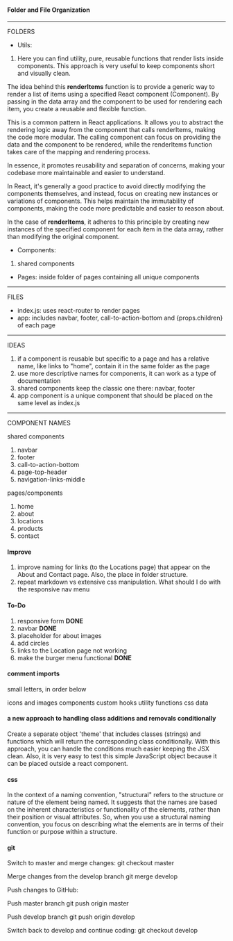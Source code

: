 #### Folder and File Organization
---


FOLDERS
- Utils: 
01. Here you can find utility, pure, reusable functions that render lists inside components. This approach is very useful to keep components short and visually clean.


The idea behind this __renderItems__ function is to provide a generic way to render a list of items using a specified React component (Component). By passing in the data array and the component to be used for rendering each item, you create a reusable and flexible function.

This is a common pattern in React applications. It allows you to abstract the rendering logic away from the component that calls renderItems, making the code more modular. The calling component can focus on providing the data and the component to be rendered, while the renderItems function takes care of the mapping and rendering process.

In essence, it promotes reusability and separation of concerns, making your codebase more maintainable and easier to understand.

In React, it's generally a good practice to avoid directly modifying the components themselves, and instead, focus on creating new instances or variations of components. This helps maintain the immutability of components, making the code more predictable and easier to reason about.

In the case of __renderItems__, it adheres to this principle by creating new instances of the specified component for each item in the data array, rather than modifying the original component.

- Components:
01. shared components

- Pages:
inside folder of pages containing all unique components


---
FILES
- index.js: uses react-router to render pages
- app: includes navbar, footer, call-to-action-bottom and {props.children} of each page


---
IDEAS
01. if a component is reusable but specific to a page and has a relative name, like links to "home", contain it in the same folder as the page
02. use more descriptive names for components, it can work as a type of documentation
03. shared components keep the classic one there: navbar, footer
04. app component is a unique component that should be placed on the same level as index.js

---
COMPONENT NAMES

shared components
01. navbar
02. footer
03. call-to-action-bottom
04. page-top-header
05. navigation-links-middle

pages/components
01. home
02. about
03. locations
04. products
05. contact


#### Improve
01. improve naming for links (to the Locations page) that appear on the About and Contact page. Also, the place in folder structure.
02. repeat markdown vs extensive css manipulation. What should I do with the responsive nav menu


#### To-Do 
01. responsive form __DONE__
02. navbar __DONE__
03. placeholder for about images
04. add circles
05. links to the Location page not working
06. make the burger menu functional __DONE__

#### comment imports
small letters, in order below

icons and images
components
custom hooks
utility functions
css
data

#### a new approach to handling class additions and removals conditionally
Create a separate object 'theme' that includes classes (strings) and functions which will return the corresponding class conditionally. With this approach, you can handle the conditions much easier keeping the JSX clean. Also, it is very easy to test this simple JavaScript object because it can be placed outside a react component.

#### css
In the context of a naming convention, "structural" refers to the structure or nature of the element being named. It suggests that the names are based on the inherent characteristics or functionality of the elements, rather than their position or visual attributes. So, when you use a structural naming convention, you focus on describing what the elements are in terms of their function or purpose within a structure.


#### git
Switch to master and merge changes:
    git checkout master

Merge changes from the develop branch
    git merge develop

Push changes to GitHub:

Push master branch
    git push origin master

Push develop branch
    git push origin develop

Switch back to develop and continue coding:
    git checkout develop